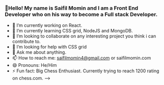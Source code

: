 

### 👋Hello! My name is Saifil Momin and I am a Front End Developer who on his way to become a Full stack Developer.

- 🔭 I’m currently working on React.
- 🌱 I’m currently learning CSS grid, NodeJS and MongoDB.
- 👯 I’m looking to collaborate on any interesting project you think i can contribute to.
- 🤔 I’m looking for help with CSS grid
- 💬 Ask me about anything.
- 📫 How to reach me: saifilmomin4@gmail.com or saifilmomin.com
- 😄 Pronouns: He/Him
- ⚡ Fun fact: Big Chess Enthusiast. Currently trying to reach 1200 rating on chess.com.
-->
